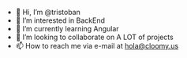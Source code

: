 - 👋 Hi, I’m @tristoban
- 👀 I’m interested in BackEnd
- 🌱 I’m currently learning Angular
- 💞️ I’m looking to collaborate on A LOT of projects
- 📫 How to reach me via e-mail at hola@cloomy.us

<!---
tristoban/tristoban is a ✨ special ✨ repository because its `README.md` (this file) appears on your GitHub profile.
You can click the Preview link to take a look at your changes.
--->
